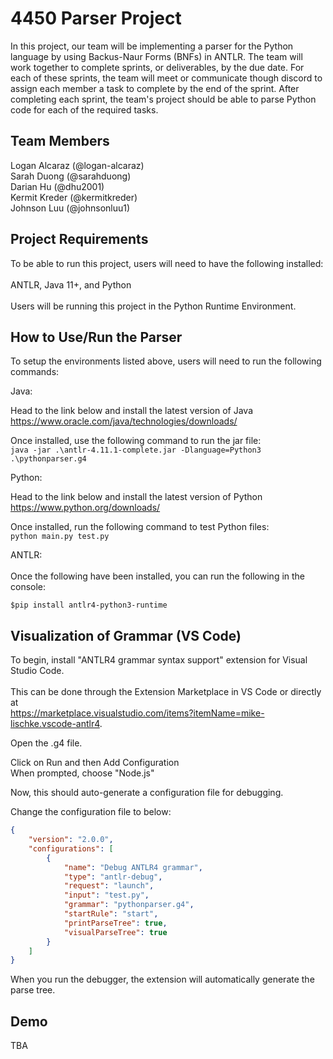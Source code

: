 # 4450 Parser Project

In this project, our team will be implementing a parser for the Python language by using Backus-Naur Forms (BNFs) in ANTLR. The team will work together to complete sprints, or deliverables, by the due date. For each of these sprints, the team will meet or communicate though discord to assign each member a task to complete by the end of the sprint. After completing each sprint, the team's project should be able to parse Python code for each of the required tasks.

## Team Members

Logan Alcaraz (@logan-alcaraz)\
Sarah Duong (@sarahduong)\
Darian Hu (@dhu2001)\
Kermit Kreder (@kermitkreder)\
Johnson Luu (@johnsonluu1)

## Project Requirements

To be able to run this project, users will need to have the following installed:\
\
ANTLR, Java 11+, and Python\
\
Users will be running this project in the Python Runtime Environment.

## How to Use/Run the Parser

To setup the environments listed above, users will need to run the following commands:

Java:

Head to the link below and install the latest version of Java
https://www.oracle.com/java/technologies/downloads/

Once installed, use the following command to run the jar file:
\
```java -jar .\antlr-4.11.1-complete.jar -Dlanguage=Python3 .\pythonparser.g4```

Python:

Head to the link below and install the latest version of Python
https://www.python.org/downloads/

Once installed, run the following command to test Python files:
\
```python main.py test.py```

ANTLR:\
\
Once the following have been installed, you can run the following in the console:

```
$pip install antlr4-python3-runtime
```

## Visualization of Grammar (VS Code)
To begin, install "ANTLR4 grammar syntax support" extension for Visual Studio Code.  
\
This can be done through the Extension Marketplace in VS Code or directly at   
https://marketplace.visualstudio.com/items?itemName=mike-lischke.vscode-antlr4. 

Open the .g4 file.  

Click on Run and then Add Configuration  
When prompted, choose "Node.js"  

Now, this should auto-generate a configuration file for debugging.  

Change the configuration file to below:
```json
{
    "version": "2.0.0",
    "configurations": [
        {
            "name": "Debug ANTLR4 grammar",
            "type": "antlr-debug",
            "request": "launch",
            "input": "test.py",
            "grammar": "pythonparser.g4",
            "startRule": "start",
            "printParseTree": true,
            "visualParseTree": true
        }
    ]
}
```
When you run the debugger, the extension will automatically generate the parse tree.

## Demo

TBA
